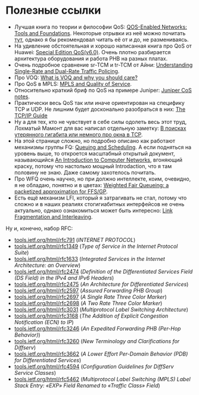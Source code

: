 # Полезные ссылки

* Лучшая книга по теории и философии QoS: [QOS-Enabled Networks: Tools and Foundations](https://www.amazon.com/QOS-Enabled-Networks-Foundations-Communications-Distributed/dp/1119109108/ref=sr_1_2?s=books&ie=UTF8&qid=1532948422&sr=1-2&keywords=QOS-Enabled+Networks%3A+Tools+and+Foundations). Некоторые отрывки из неё можно почитать [тут](http://what-when-how.com/category/qos-enabled-networks/), однако я бы рекомендовал читать её от и до, не размениваясь.
* На удивление обстоятельная и хорошо написанная книга про QoS от Huawei: [Special Edition QoS\(v6.0\)](http://support.huawei.com/enterprise/en/doc/EDOC1000079860). Очень плотно разбирается архитектура оборудования и работа PHB на разных платах.
* Очень подробное сравнение sr-TCM и tr-TCM от Айни: [Understanding Single-Rate and Dual-Rate Traffic Policing](http://blog.ine.com/2011/05/22/understanding-single-rate-and-dual-rate-traffic-policing/).
* Про VOQ: [What is VOQ and why you should care?](https://forums.juniper.net/t5/forums/recentpostspage/post-type/message/category-id/Blogs/user-id/101479)
* Про QoS в MPLS: [MPLS and Quality of Service](https://www.networkworld.com/article/2298533/lan-wan/mpls-and-quality-of-service.html?page=2).
* Относительно краткий бриф по QoS на примере Juniper: [Juniper CoS notes](https://www.saidvandeklundert.nl/qos.php).
* Практически весь QoS так или иначе ориентирован на специфику TCP и UDP. Не лишним будет досконально разобраться в них: [The TCP/IP Guide](http://www.tcpipguide.com/free/index.htm)
* Ну а для тех, кто не чувствует в себе силы одолеть весь этот труд, Лохматый Мамонт для вас написал отдельную заметку: [В поисках утерянного гигабита или немного про окна в TCP](http://linkmeup.ru/blog/300.html).
* На этой странице сложно, но подробно описано как работают механизмы группы FQ: [Queuing and Scheduling](https://intronetworks.cs.luc.edu/current/html/queuing.html). А если подняться на уровень выше, то откроется масштабный открытый документ, называющийся [An Introduction to Computer Networks](https://intronetworks.cs.luc.edu/current/html/index.html), вгоняющий краску, потому что настолько мощный Introdaction, что я там половину не знаю. Даже самому захотелось почитать.
* Про WFQ очень научно, но при должно интеллекте, коим, очевидно, я не обладаю, понятно и в цветах: [Weighted Fair Queueing: a packetized approximation for FFS/GP](http://www.mathcs.emory.edu/~cheung/Courses/558/Syllabus/11-Fairness/WFQ.html).
* Есть ещё механизм LFI, который я затрагивать не стал, потому что сложно и в наших реалиях стогигиабитных интерфейсов не очень актуально, однако ознакомиться может быть интересно: [Link Fragmentation and Interleaving](https://www.ccexpert.us/traffic-shaping-2/link-fragmentation-and-interleaving.html).

Ну и, конечно, набор RFC:

* [tools.ietf.org/html/rfc791](https://tools.ietf.org/html/rfc791) \(_INTERNET PROTOCOL_\)
* [tools.ietf.org/html/rfc1349](https://tools.ietf.org/html/rfc1349) \(_Type of Service in the Internet Protocol Suite_\)
* [tools.ietf.org/html/rfc1633](https://tools.ietf.org/html/rfc1633) \(_Integrated Services in the Internet Architecture: an Overview_\)
* [tools.ietf.org/html/rfc2474](https://tools.ietf.org/html/rfc2474) \(_Definition of the Differentiated Services Field \(DS Field\) in the IPv4 and IPv6 Headers_\)
* [tools.ietf.org/html/rfc2475](https://tools.ietf.org/html/rfc2475) \(_An Architecture for Differentiated Services_\)
* [tools.ietf.org/html/rfc2597](https://tools.ietf.org/html/rfc2597) \(_Assured Forwarding PHB Group_\)
* [tools.ietf.org/html/rfc2697](https://tools.ietf.org/html/rfc2697) \(_A Single Rate Three Color Marker_\)
* [tools.ietf.org/html/rfc2698](https://tools.ietf.org/html/rfc2698) \(_A Two Rate Three Color Marker_\)
* [tools.ietf.org/html/rfc3031](https://tools.ietf.org/html/rfc3031) \(_Multiprotocol Label Switching Architecture_\)
* [tools.ietf.org/html/rfc3168](https://tools.ietf.org/html/rfc3168) \(_The Addition of Explicit Congestion Notification \(ECN\) to IP_\)
* [tools.ietf.org/html/rfc3246](https://tools.ietf.org/html/rfc3246) \(_An Expedited Forwarding PHB \(Per-Hop Behavior\)_\)
* [tools.ietf.org/html/rfc3260](https://tools.ietf.org/html/rfc3260) \(_New Terminology and Clarifications for Diffserv_\)
* [tools.ietf.org/html/rfc3662](https://tools.ietf.org/html/rfc3662) \(_A Lower Effort Per-Domain Behavior \(PDB\) for Differentiated Services_\)
* [tools.ietf.org/html/rfc4594](https://tools.ietf.org/html/rfc4594) \(_Configuration Guidelines for DiffServ Service Classes_\)
* [tools.ietf.org/html/rfc5462](https://tools.ietf.org/html/rfc5462) \(_Multiprotocol Label Switching \(MPLS\) Label Stack Entry: «EXP» Field Renamed to «Traffic Class» Field_\)

